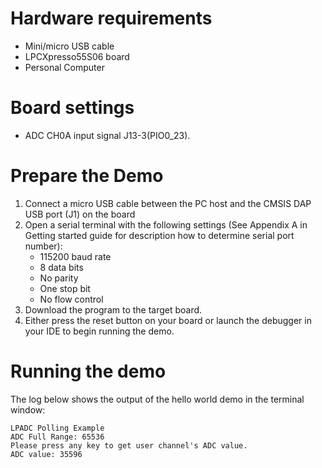 Hardware requirements
=====================
- Mini/micro USB cable
- LPCXpresso55S06 board
- Personal Computer

Board settings
============
- ADC CH0A input signal J13-3(PIO0_23).

Prepare the Demo
===============
1.  Connect a micro USB cable between the PC host and the CMSIS DAP USB port (J1) on the board
2.  Open a serial terminal with the following settings (See Appendix A in Getting started guide for description how to determine serial port number):
    - 115200 baud rate
    - 8 data bits
    - No parity
    - One stop bit
    - No flow control
3.  Download the program to the target board.
4.  Either press the reset button on your board or launch the debugger in your IDE to begin running the demo.

Running the demo
================
The log below shows the output of the hello world demo in the terminal window:
~~~~~~~~~~~~~~~~~~~~~~~~~~~~~~~~~~~
LPADC Polling Example
ADC Full Range: 65536
Please press any key to get user channel's ADC value.
ADC value: 35596
~~~~~~~~~~~~~~~~~~~~~~~~~~~~~~~~~~~
